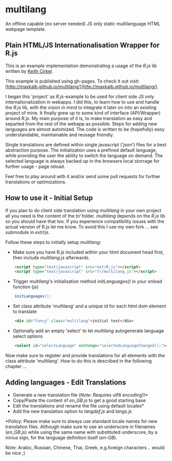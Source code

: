 # multilang

An offline capable (no server needed) JS only static multilanguage HTML webpage template.

## Plain HTML/JS Internationalisation Wrapper for R.js

This is an example implementation demonstrating a usage of the _R.js_ lib written by [Keith Cirkel](https://github.com/keithamus).

This example is published using gh-pages. To check it out visit: [http://maxkalb.github.io/multilang/](http://maxkalb.github.io/multilang/).

I began this 'project' as _R.js_-example to be used for client side JS only internationalization 
in webapps. I did this, to learn how to use and handle the _R.js_ lib, with the vision in mind to integrate it later on into an existing project of mine. 
It finally grew up to some kind of interface (API/Wrapper) around _R.js_. My main purpose of it is, to make translation as easy 
and separted from the rest of the webapp as possible. Steps for adding new languages are almost automized. The code is
written to be (hopefully) easy understandable, maintainable and reusage friendly.

Single translations are defined within single javascript ('json') files for a best abstraction purpose. The initialization uses a prefined 
default language, while providing the user the ability to switch the language on demand. The selected language is always 
backed up in the browsers local storrage for further usage - page reload. 

Feel free to play around with it and/or send some pull requests for further translations or optimizations.

## How to use it - Initial Setup
If you plan to do client side translation using _multilang_ in your own project all you need is the content of the _tr/_ folder. _multilang_ depends on the _R.js_ lib so you should have that too. If you experience compatibility issues with the actual version of R.js let me know. To avoid this I use my own fork ... see submodule in _ext/rjs_.

Follow these steps to initially setup _multilang_:

- Make sure you have R.js included within your html document head first, then include _multilang.js_ afterwards.
```html
    <script type="text/javascript" src="ext/R.js"></script>
    <script type="text/javascript" src="tr/multilang.js"></script>
```
- Trigger _multilang_'s initialisation method _initLanguages()_ in your onload function (js)

```java    
    initLanguages();
```
- Set class attribute 'multilang' and a unique id for each html dom element to translate
```html
    <div id="fancy" class="multilang">initial text</div>
```
- Optionally add an empty 'select' to let _multilang_ autogenerate language select options
```html
    <select id="selectLanguage" onChange="selectedLanguageChanged();"></select>
```

Now make sure to register and provide translations for all elements with the class attribute 'multilang'. How to do this is described in the following chapter ...  

## Adding languages - Edit Translations

- Generate a new translation file (_Note_: Requires utf8 encoding!)*
- Copy/Paste the content of _en_GB.js_ to get a good starting base
- Edit the translations and rename the file using default locales*
- Add the new translation option to _langdef.js_ and _langs.js_

*Policy: Please make sure to always use standard locale names for new translation files. Although make sure to use an underscore in filenames (_en\_GB.js_) while using the same name with substituted underscore, by a minus sign, for the language definition itself (_en-GB_).

Note: Arabic, Russian, Chinese, Thai, Greek, e.g.foreign characters .. would be nice ;)
